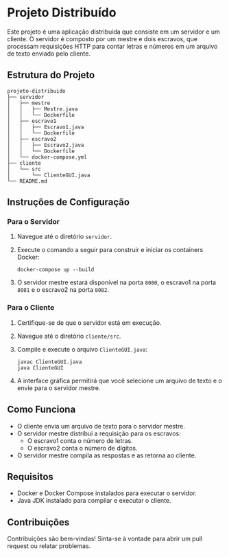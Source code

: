 # Projeto Distribuído

Este projeto é uma aplicação distribuída que consiste em um servidor e um cliente. O servidor é composto por um mestre e dois escravos, que processam requisições HTTP para contar letras e números em um arquivo de texto enviado pelo cliente.

## Estrutura do Projeto

```
projeto-distribuido
├── servidor
│   ├── mestre
│   │   ├── Mestre.java
│   │   └── Dockerfile
│   ├── escravo1
│   │   ├── Escravo1.java
│   │   └── Dockerfile
│   ├── escravo2
│   │   ├── Escravo2.java
│   │   └── Dockerfile
│   └── docker-compose.yml
├── cliente
│   └── src
│       └── ClienteGUI.java
└── README.md
```

## Instruções de Configuração

### Para o Servidor

1. Navegue até o diretório `servidor`.
2. Execute o comando a seguir para construir e iniciar os containers Docker:

   ```
   docker-compose up --build
   ```

3. O servidor mestre estará disponível na porta `8080`, o escravo1 na porta `8081` e o escravo2 na porta `8082`.

### Para o Cliente

1. Certifique-se de que o servidor está em execução.
2. Navegue até o diretório `cliente/src`.
3. Compile e execute o arquivo `ClienteGUI.java`:

   ```
   javac ClienteGUI.java
   java ClienteGUI
   ```

4. A interface gráfica permitirá que você selecione um arquivo de texto e o envie para o servidor mestre.

## Como Funciona

- O cliente envia um arquivo de texto para o servidor mestre.
- O servidor mestre distribui a requisição para os escravos:
  - O escravo1 conta o número de letras.
  - O escravo2 conta o número de dígitos.
- O servidor mestre compila as respostas e as retorna ao cliente.

## Requisitos

- Docker e Docker Compose instalados para executar o servidor.
- Java JDK instalado para compilar e executar o cliente.

## Contribuições

Contribuições são bem-vindas! Sinta-se à vontade para abrir um pull request ou relatar problemas.